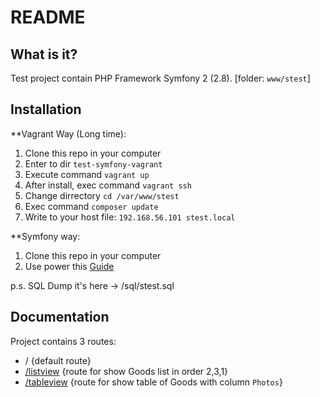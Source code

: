 README
======

What is it?
-----------------

Test project contain PHP Framework Symfony 2 (2.8). [folder: `www/stest`]

Installation
------------

**Vagrant Way (Long time):

1. Clone this repo in your computer
2. Enter to dir `test-symfony-vagrant`
3. Execute command `vagrant up`
4. After install, exec command `vagrant ssh`
5. Change dirrectory `cd /var/www/stest`
6. Exec command `composer update`
7. Write to your host file: `192.168.56.101	stest.local`
 

**Symfony way:

1. Clone this repo in your computer
2. Use power this [Guide][1]

p.s. SQL Dump it's here -> /sql/stest.sql


Documentation
-------------

Project contains 3 routes:

- /  {default route}
- [/listview][2] {route for show Goods list in order 2,3,1}
- [/tableview][3] {route for show table of Goods with column `Photos`}


[1]: https://symfony.com/doc/2.8/setup/homestead.html
[2]: http://stest.local/listview
[3]: http://stest.local/tableview
